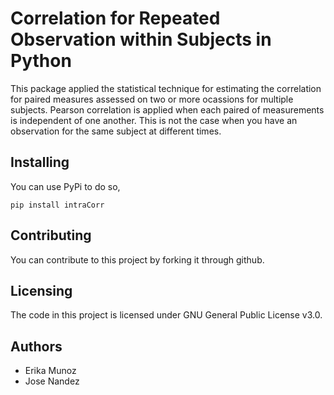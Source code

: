 # Correlation for Repeated Observation within Subjects in Python

This package applied the statistical technique for estimating the correlation for paired measures assessed on two or more ocassions for multiple subjects.
Pearson correlation is applied when each paired of measurements is independent of one another. This is not the case when you have an observation for the same subject at different times. 

## Installing

You can use PyPi to do so,

```shell
pip install intraCorr
```


## Contributing

You can contribute to this project by forking it through github. 

## Licensing

The code in this project is licensed under GNU General Public License v3.0.

## Authors

* Erika Munoz
* Jose Nandez
